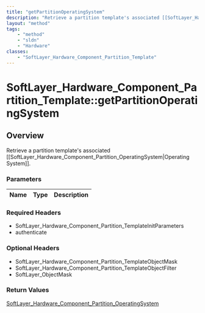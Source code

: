 ```yaml
---
title: "getPartitionOperatingSystem"
description: "Retrieve a partition template's associated [[SoftLayer_Hardware_Component_Partition_OperatingSystem|Operating System]]."
layout: "method"
tags:
    - "method"
    - "sldn"
    - "Hardware"
classes:
    - "SoftLayer_Hardware_Component_Partition_Template"
---
```

# SoftLayer_Hardware_Component_Partition_Template::getPartitionOperatingSystem
## Overview 
Retrieve a partition template's associated [[SoftLayer_Hardware_Component_Partition_OperatingSystem|Operating System]].

### Parameters 
|Name | Type | Description |
| --- | --- | --- |


### Required Headers
* SoftLayer_Hardware_Component_Partition_TemplateInitParameters
* authenticate

### Optional Headers
* SoftLayer_Hardware_Component_Partition_TemplateObjectMask
* SoftLayer_Hardware_Component_Partition_TemplateObjectFilter
* SoftLayer_ObjectMask

### Return Values
<a href='/reference/datatypes/SoftLayer_Hardware_Component_Partition_OperatingSystem'>SoftLayer_Hardware_Component_Partition_OperatingSystem </a>

